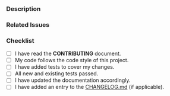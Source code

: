 <!--
Thank you for contributing! Please make sure to read the [CONTRIBUTING.md](https://github.com/netbirdio/netbird-api-exporter/blob/main/CONTRIBUTING.md) guide first.

If this PR is a work in progress, please prefix the title with [WIP].
-->

### Description

<!-- Briefly describe the changes introduced by this PR. -->

### Related Issues

<!-- Link any related issues here, e.g. - Fixes #123 -->

### Checklist

<!-- Go over all the following points, and put an `x` in all the boxes that apply. -->
<!-- If you're unsure about any of these, don't hesitate to ask. We're here to help! -->

- [ ] I have read the **CONTRIBUTING** document.
- [ ] My code follows the code style of this project.
- [ ] I have added tests to cover my changes.
- [ ] All new and existing tests passed.
- [ ] I have updated the documentation accordingly.
- [ ] I have added an entry to the [CHANGELOG.md](https://github.com/netbirdio/netbird-api-exporter/blob/main/CHANGELOG.md) (if applicable).
